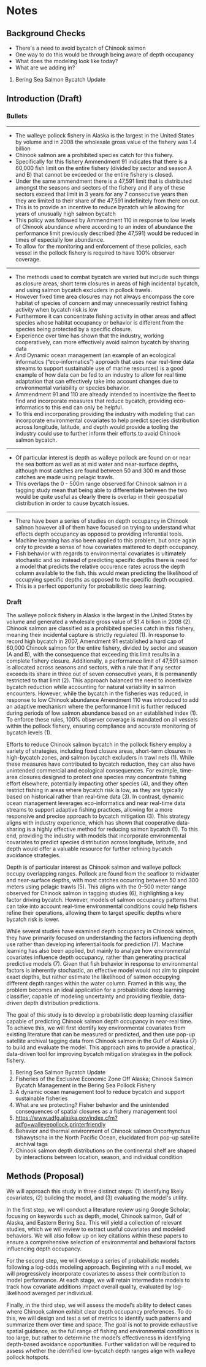 # Notes

## Background Checks

- There's a need to avoid bycatch of Chinook salmon
- One way to do this would be through being aware of depth occupancy
- What does the modeling look like today? 
- What are we adding in?

1. Bering Sea Salmon Bycatch Update


## Introduction (Draft)

### Bullets

---

- The walleye pollock fishery in Alaska is the largest in the United States by volume and in 2008 the wholesale gross value of the fishery was 1.4 billion 
- Chinook salmon are a prohibited species catch for this fishery. 
- Specifically for this fishery Ammendment 91 indicates that there is a 60,000 fish limit on the entire fishery (divided by sector and season A and B) that cannot be exceeded or the entire fishery is closed.
- Under the same ammendment there is a 47,591 limit that is distributed amongst the seasons and sectors of the fishery and if any of these sectors exceed that limit in 3 years for any 7 consecutive years then they are limited to their share of the 47,591 indefinitely from there on out. 
- This is to provide an incentive to reduce bycatch while allowing for years of unusually high salmon bycatch
- This policy was followed by Ammendment 110 in response to low levels of Chinook abundance where according to an index of abundance the performance limit previously described (the 47,591) would be reduced in times of especially low abundance. 
- To allow for the monitoring and enforcement of these policies, each vessel in the pollock fishery is required to have 100% observer coverage. 

---

- The methods used to combat bycatch are varied but include such things as closure areas, short term closures in areas of high incidental bycatch, and using salmon bycatch excluders in pollock trawls.
- However fixed time area closures may not always encompass the core habitat of species of concern and may unnecessarily restrict fishing activity when bycatch risk is low
- Furthermore it can concentrate fishing activity in other areas and affect species whose habitat occupancy or behavior is different from the species being protected by a specific closure. 
- Experience over time has shown that the industry, working cooperatively, can more effectively avoid salmon bycatch by sharing data
- And Dynamic ocean management (an example of an ecological informatics (“eco-informatics”) approach that uses near real-time data streams to support sustainable use of marine resources) is a good example of how data can be fed to an industry to allow for real time adaptation that can effectively take into account changes due to environmental variability or species behavior. 
- Ammendment 91 and 110 are already intended to incentivize the fleet to find and incorporate measures that reduce bycatch, providing eco-informatics to this end can only be helpful. 
- To this end incorporating providing the industry with modeling that can incorporate environmental covariates to help predict species distribution across longitude, latitude, and depth would provide a tooling the industry could use to further inform their efforts to avoid Chinook salmon bycatch.

---

- Of particular interest is depth as walleye pollock are found on or near the sea bottom as well as at mid water and near-surface depths, although most catches are found between 50 and 300 m and those catches are made using pelagic trawls. 
- This overlaps the 0 - 500m range observed for Chinook salmon in a tagging study mean that being able to differentiate between the two would be quite useful as clearly there is overlap in their geospatial distribution in order to cause bycatch issues. 

--- 

- There have been a series of studies on depth occupancy in Chinook salmon however all of them have focused on trying to understand what effects depth occupancy as opposed to providing inferential tools. 
- Machine learning has also been applied to this problem, but once again only to provide a sense of how covariates mattered to depth occupancy.
- Fish behavior with regards to environmental covariates is ultimately stochastic and so instead of predicting specific depths there is need for a model that predicts the relative occurence rates across the depth column available to the fish. this would mean predicting the likelihood of occupying specific depths as opposed to the specific depth occupied. 
- This is a perfect opportunity for probabilistic deep learning. 

### Draft

The walleye pollock fishery in Alaska is the largest in the United States by volume and generated a wholesale gross value of $1.4 billion in 2008 (2). Chinook salmon are classified as a prohibited species catch in this fishery, meaning their incidental capture is strictly regulated (1). In response to record high bycatch in 2007, Amendment 91 established a hard cap of 60,000 Chinook salmon for the entire fishery, divided by sector and season (A and B), with the consequence that exceeding this limit results in a complete fishery closure. Additionally, a performance limit of 47,591 salmon is allocated across seasons and sectors, with a rule that if any sector exceeds its share in three out of seven consecutive years, it is permanently restricted to that limit (2). This approach balanced the need to incentivize bycatch reduction while accounting for natural variability in salmon encounters. However, while the bycatch in the fisheries was reduced, in response to low Chinook abundance Amendment 110 was introduced to add an adaptive mechanism where the performance limit is further reduced during periods of low salmon abundance based on an established index (1). To enforce these rules, 100% observer coverage is mandated on all vessels within the pollock fishery, ensuring compliance and accurate monitoring of bycatch levels (1).

Efforts to reduce Chinook salmon bycatch in the pollock fishery employ a variety of strategies, including fixed closure areas, short-term closures in high-bycatch zones, and salmon bycatch excluders in trawl nets (1). While these measures have contributed to bycatch reduction, they can also have unintended commercial and ecological consequences. For example, time-area closures designed to protect one species may concentrate fishing effort elsewhere, potentially impacting other species (4), and they often restrict fishing in areas where bycatch risk is low, as they are typically based on historical rather than real-time data (3). In contrast, dynamic ocean management leverages eco-informatics and near real-time data streams to support adaptive fishing practices, allowing for a more responsive and precise approach to bycatch mitigation (3). This strategy aligns with industry experience, which has shown that cooperative data-sharing is a highly effective method for reducing salmon bycatch (1). To this end, providing the industry with models that incorporate environmental covariates to predict species distribution across longitude, latitude, and depth would offer a valuable resource for further refining bycatch avoidance strategies.

Depth is of particular interest as Chinook salmon and walleye pollock occupy overlapping ranges. Pollock are found from the seafloor to midwater and near-surface depths, with most catches occurring between 50 and 300 meters using pelagic trawls (5). This aligns with the 0–500 meter range observed for Chinook salmon in tagging studies (6), highlighting a key factor driving bycatch. However, models of salmon occupancy patterns that can take into account real-time environmental conditions could help fishers refine their operations, allowing them to target specific depths where bycatch risk is lower.

While several studies have examined depth occupancy in Chinook salmon, they have primarily focused on understanding the factors influencing depth use rather than developing inferential tools for prediction (7). Machine learning has also been applied, but mainly to analyze how environmental covariates influence depth occupancy, rather than generating practical predictive models (7). Given that fish behavior in response to environmental factors is inherently stochastic, an effective model would not aim to pinpoint exact depths, but rather estimate the likelihood of salmon occupying different depth ranges within the water column. Framed in this way, the problem becomes an ideal application for a probabilistic deep learning classifier, capable of modeling uncertainty and providing flexible, data-driven depth distribution predictions.

The goal of this study is to develop a probabilistic deep learning classifier capable of predicting Chinook salmon depth occupancy in near-real time. To achieve this, we will first identify key environmental covariates from existing literature that can be measured or predicted, and then use pop-up satellite archival tagging data from Chinook salmon in the Gulf of Alaska (7) to build and evaluate the model. This approach aims to provide a practical, data-driven tool for improving bycatch mitigation strategies in the pollock fishery.

1. Bering Sea Salmon Bycatch Update
2. Fisheries of the Exclusive Economic Zone Off Alaska; Chinook Salmon Bycatch Management in the Bering Sea Pollock Fishery
3. A dynamic ocean management tool to reduce bycatch and support sustainable fisheries
4. What are we protecting? Fisher behavior and the unintended consequences of spatial closures as a fishery management tool
5. https://www.adfg.alaska.gov/index.cfm?adfg=walleyepollock.printerfriendly
6. Behavior and thermal environment of Chinook salmon Oncorhynchus tshawytscha in the North Pacific Ocean, elucidated from pop-up satellite archival tags
7. Chinook salmon depth distributions on the continental shelf are shaped by interactions between location, season, and individual condition

## Methods (Proposal)

We will approach this study in three distinct steps: (1) identifying likely covariates, (2) building the model, and (3) evaluating the model's utility.

In the first step, we will conduct a literature review using Google Scholar, focusing on keywords such as depth, model, Chinook salmon, Gulf of Alaska, and Eastern Bering Sea. This will yield a collection of relevant studies, which we will review to extract useful covariates and modeled behaviors. We will also follow up on key citations within these papers to ensure a comprehensive selection of environmental and behavioral factors influencing depth occupancy.

For the second step, we will develop a series of probabilistic models following a log-odds modeling approach. Beginning with a null model, we will progressively incorporate covariates to assess their contribution to model performance. At each stage, we will retain intermediate models to track how covariate additions impact overall quality, evaluated by log-likelihood averaged per individual.

Finally, in the third step, we will assess the model’s ability to detect cases where Chinook salmon exhibit clear depth occupancy preferences. To do this, we will design and test a set of metrics to identify such patterns and summarize them over time and space. The goal is not to provide exhaustive spatial guidance, as the full range of fishing and environmental conditions is too large, but rather to determine the model’s effectiveness in identifying depth-based avoidance opportunities. Further validation will be required to assess whether the identified low-bycatch depth ranges align with walleye pollock hotspots.





